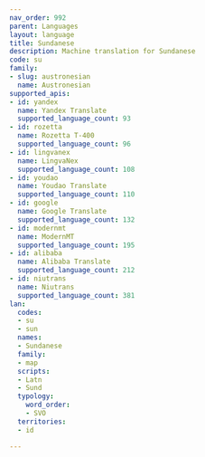 ```yaml
---
nav_order: 992
parent: Languages
layout: language
title: Sundanese
description: Machine translation for Sundanese
code: su
family:
- slug: austronesian
  name: Austronesian
supported_apis:
- id: yandex
  name: Yandex Translate
  supported_language_count: 93
- id: rozetta
  name: Rozetta T-400
  supported_language_count: 96
- id: lingvanex
  name: LingvaNex
  supported_language_count: 108
- id: youdao
  name: Youdao Translate
  supported_language_count: 110
- id: google
  name: Google Translate
  supported_language_count: 132
- id: modernmt
  name: ModernMT
  supported_language_count: 195
- id: alibaba
  name: Alibaba Translate
  supported_language_count: 212
- id: niutrans
  name: Niutrans
  supported_language_count: 381
lan:
  codes:
  - su
  - sun
  names:
  - Sundanese
  family:
  - map
  scripts:
  - Latn
  - Sund
  typology:
    word_order:
    - SVO
  territories:
  - id

---
```


